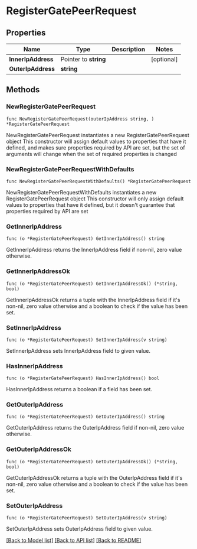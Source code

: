 # RegisterGatePeerRequest

## Properties

Name | Type | Description | Notes
------------ | ------------- | ------------- | -------------
**InnerIpAddress** | Pointer to **string** |  | [optional] 
**OuterIpAddress** | **string** |  | 

## Methods

### NewRegisterGatePeerRequest

`func NewRegisterGatePeerRequest(outerIpAddress string, ) *RegisterGatePeerRequest`

NewRegisterGatePeerRequest instantiates a new RegisterGatePeerRequest object
This constructor will assign default values to properties that have it defined,
and makes sure properties required by API are set, but the set of arguments
will change when the set of required properties is changed

### NewRegisterGatePeerRequestWithDefaults

`func NewRegisterGatePeerRequestWithDefaults() *RegisterGatePeerRequest`

NewRegisterGatePeerRequestWithDefaults instantiates a new RegisterGatePeerRequest object
This constructor will only assign default values to properties that have it defined,
but it doesn't guarantee that properties required by API are set

### GetInnerIpAddress

`func (o *RegisterGatePeerRequest) GetInnerIpAddress() string`

GetInnerIpAddress returns the InnerIpAddress field if non-nil, zero value otherwise.

### GetInnerIpAddressOk

`func (o *RegisterGatePeerRequest) GetInnerIpAddressOk() (*string, bool)`

GetInnerIpAddressOk returns a tuple with the InnerIpAddress field if it's non-nil, zero value otherwise
and a boolean to check if the value has been set.

### SetInnerIpAddress

`func (o *RegisterGatePeerRequest) SetInnerIpAddress(v string)`

SetInnerIpAddress sets InnerIpAddress field to given value.

### HasInnerIpAddress

`func (o *RegisterGatePeerRequest) HasInnerIpAddress() bool`

HasInnerIpAddress returns a boolean if a field has been set.

### GetOuterIpAddress

`func (o *RegisterGatePeerRequest) GetOuterIpAddress() string`

GetOuterIpAddress returns the OuterIpAddress field if non-nil, zero value otherwise.

### GetOuterIpAddressOk

`func (o *RegisterGatePeerRequest) GetOuterIpAddressOk() (*string, bool)`

GetOuterIpAddressOk returns a tuple with the OuterIpAddress field if it's non-nil, zero value otherwise
and a boolean to check if the value has been set.

### SetOuterIpAddress

`func (o *RegisterGatePeerRequest) SetOuterIpAddress(v string)`

SetOuterIpAddress sets OuterIpAddress field to given value.



[[Back to Model list]](../README.md#documentation-for-models) [[Back to API list]](../README.md#documentation-for-api-endpoints) [[Back to README]](../README.md)


